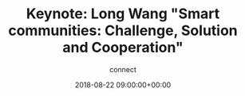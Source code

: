 ---
amazon_s3_presentation_url: None
amazon_s3_video_url: None
author: connect
categories:
- yvr18
comments: false
date: '2018-08-22 09:00:00+00:00'
layout: resource-post
session_id: YVR18-400K2
session_track: ''
speakers:
- biography: '""'
  company: Unisoc
  job-title: SVP
  name: Long Wang
  speaker-image: LongWang.gif
title: 'Keynote:  Long Wang "Smart communities:  Challenge, Solution and Cooperation"'
---